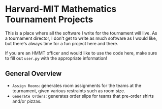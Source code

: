 # Harvard-MIT Mathematics Tournament Projects

This is a place where all the software I write for the tournament will live. As a tournament director, I don't get to write as much software as I would like, but there's always time for a fun project here and there.

If you are an HMMT officer and would like to use the code here, make sure to fill out `user.py` with the appropriate information!

## General Overview

* `Assign Rooms`: generates room assignments for the teams at the tournament, given various restraints such as room size.
* `Generate Orders`: generates order slips for teams that pre-order shirts and/or pizzas.
